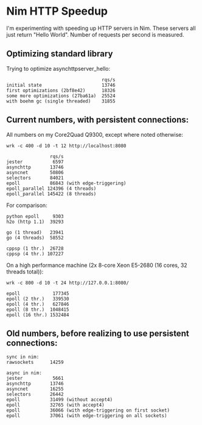 # Nim HTTP Speedup

I'm experimenting with speeding up HTTP servers in Nim. These servers all just return "Hello World". Number of requests per second is measured.

## Optimizing standard library

Trying to optimize asynchttpserver_hello:

                                       rqs/s
    initial state                      13746
    first optimizations (2bf8e42)      18326
    some more optimizations (27ba61a)  25524
    with boehm gc (single threaded)    31855

## Current numbers, with persistent connections:

All numbers on my Core2Quad Q9300, except where noted otherwise:

    wrk -c 400 -d 10 -t 12 http://localhost:8080

                    rqs/s
    jester           6597
    asynchttp       13746
    asyncnet        50806
    selectors       84021
    epoll           86843 (with edge-triggering)
    epoll_parallel 124396 (4 threads)
    epoll_parallel 145422 (8 threads)

For comparison:

    python epoll     9303
    h2o (http 1.1)  39293

    go (1 thread)   23941
    go (4 threads)  58552

    cppsp (1 thr.)  26728
    cppsp (4 thr.) 107227

On a high performance machine (2x 8-core Xeon E5-2680 (16 cores, 32 threads total)):

    wrk -c 800 -d 10 -t 24 http://127.0.0.1:8080/

    epoll            177345
    epoll (2 thr.)   339530
    epoll (4 thr.)   627846
    epoll (8 thr.)  1048415
    epoll (16 thr.) 1532484

## Old numbers, before realizing to use persistent connections:

    sync in nim:
    rawsockets      14259
    
    async in nim:
    jester           5661
    asynchttp       13746
    asyncnet        16255
    selectors       26442
    epoll           31499 (without accept4)
    epoll           32765 (with accept4)
    epoll           36066 (with edge-triggering on first socket)
    epoll           37061 (with edge-triggering on all sockets)
